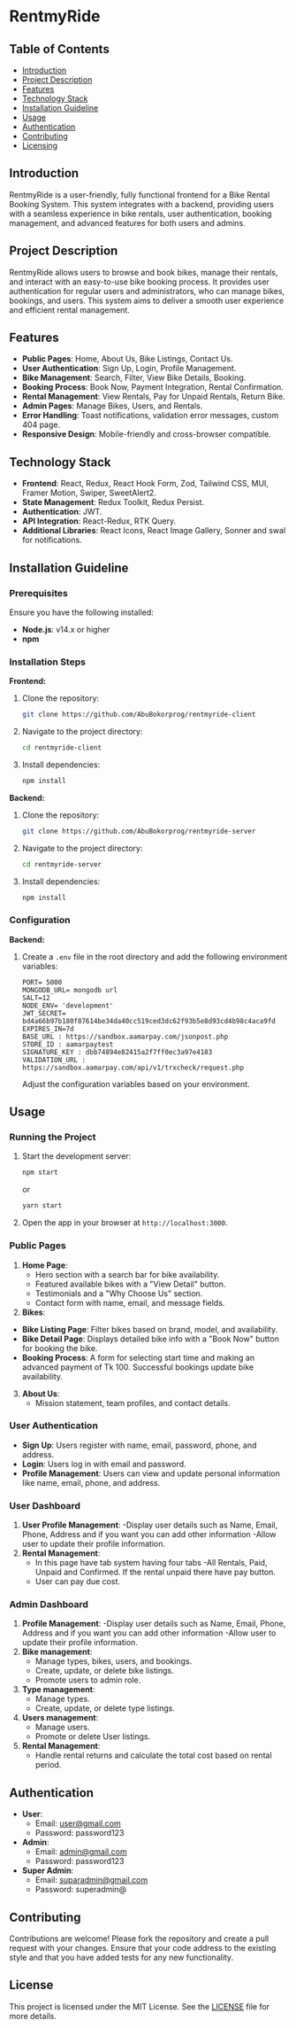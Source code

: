# RentmyRide

## Table of Contents

- [Introduction](#introduction)
- [Project Description](#project-description)
- [Features](#features)
- [Technology Stack](#technology-stack)
- [Installation Guideline](#installation-guideline)
- [Usage](#usage)
- [Authentication](#authentication)
- [Contributing](#contributing)
- [Licensing](#license)

## Introduction

RentmyRide is a user-friendly, fully functional frontend for a Bike Rental Booking System. This system integrates with a backend, providing users with a seamless experience in bike rentals, user authentication, booking management, and advanced features for both users and admins.

## Project Description

RentmyRide allows users to browse and book bikes, manage their rentals, and interact with an easy-to-use bike booking process. It provides user authentication for regular users and administrators, who can manage bikes, bookings, and users. This system aims to deliver a smooth user experience and efficient rental management.

## Features

- **Public Pages**: Home, About Us, Bike Listings, Contact Us.
- **User Authentication**: Sign Up, Login, Profile Management.
- **Bike Management**: Search, Filter, View Bike Details, Booking.
- **Booking Process**: Book Now, Payment Integration, Rental Confirmation.
- **Rental Management**: View Rentals, Pay for Unpaid Rentals, Return Bike.
- **Admin Pages**: Manage Bikes, Users, and Rentals.
- **Error Handling**: Toast notifications, validation error messages, custom 404 page.
- **Responsive Design**: Mobile-friendly and cross-browser compatible.

## Technology Stack

- **Frontend**: React, Redux, React Hook Form, Zod, Tailwind CSS, MUI, Framer Motion, Swiper, SweetAlert2.
- **State Management**: Redux Toolkit, Redux Persist.
- **Authentication**: JWT.
- **API Integration**: React-Redux, RTK Query.
- **Additional Libraries**: React Icons, React Image Gallery, Sonner and swal for notifications.

## Installation Guideline

### Prerequisites

Ensure you have the following installed:

- **Node.js**: v14.x or higher
- **npm**

### Installation Steps

**Frontend:**

1. Clone the repository:
   ```bash
   git clone https://github.com/AbuBokorprog/rentmyride-client
   ```
2. Navigate to the project directory:
   ```bash
   cd rentmyride-client
   ```
3. Install dependencies:
   ```bash
   npm install
   ```

**Backend:**

1. Clone the repository:
   ```bash
   git clone https://github.com/AbuBokorprog/rentmyride-server
   ```
2. Navigate to the project directory:
   ```bash
   cd rentmyride-server
   ```
3. Install dependencies:
   ```bash
   npm install
   ```

### Configuration

**Backend:**

1. Create a `.env` file in the root directory and add the following environment variables:

   ```
   PORT= 5000
   MONGODB_URL= mongodb url
   SALT=12
   NODE_ENV= 'development'
   JWT_SECRET= bd4a66b97b180f87614be34da40cc519ced3dc62f93b5e8d93cd4b98c4aca9fd
   EXPIRES_IN=7d
   BASE_URL : https://sandbox.aamarpay.com/jsonpost.php
   STORE_ID : aamarpaytest
   SIGNATURE_KEY : dbb74894e82415a2f7ff0ec3a97e4183
   VALIDATION_URL : https://sandbox.aamarpay.com/api/v1/trxcheck/request.php
   ```

   Adjust the configuration variables based on your environment.

## Usage

### Running the Project

1. Start the development server:
   ```bash
   npm start
   ```
   or
   ```bash
   yarn start
   ```
2. Open the app in your browser at `http://localhost:3000`.

### Public Pages

1. **Home Page**:
   - Hero section with a search bar for bike availability.
   - Featured available bikes with a "View Detail" button.
   - Testimonials and a "Why Choose Us" section.
   - Contact form with name, email, and message fields.
2. **Bikes**:

- **Bike Listing Page**: Filter bikes based on brand, model, and availability.
- **Bike Detail Page**: Displays detailed bike info with a "Book Now" button for booking the bike.
- **Booking Process**: A form for selecting start time and making an advanced payment of Tk 100. Successful bookings update bike availability.

3. **About Us**:
   - Mission statement, team profiles, and contact details.

### User Authentication

- **Sign Up**: Users register with name, email, password, phone, and address.
- **Login**: Users log in with email and password.
- **Profile Management**: Users can view and update personal information like name, email, phone, and address.

### User Dashboard

1. **User Profile Management**:
   -Display user details such as Name, Email, Phone, Address and if you want you can add other information
   -Allow user to update their profile information.
2. **Rental Management**:
   - In this page have tab system having four tabs -All Rentals, Paid, Unpaid and Confirmed. If the rental unpaid there have pay button.
   - User can pay due cost.

### Admin Dashboard

1. **Profile Management**:
   -Display user details such as Name, Email, Phone, Address and if you want you can add other information
   -Allow user to update their profile information.
2. **Bike management**:
   - Manage types, bikes, users, and bookings.
   - Create, update, or delete bike listings.
   - Promote users to admin role.
3. **Type management**:
   - Manage types.
   - Create, update, or delete type listings.
4. **Users management**:
   - Manage users.
   - Promote or delete User listings.
5. **Rental Management**:
   - Handle rental returns and calculate the total cost based on rental period.

## Authentication

- **User**:
  - Email: user@gmail.com
  - Password: password123
- **Admin**:
  - Email: admin@gmail.com
  - Password: password123
- **Super Admin**:
  - Email: suparadmin@gmail.com
  - Password: superadmin@

## Contributing

Contributions are welcome! Please fork the repository and create a pull request with your changes. Ensure that your code address to the existing style and that you have added tests for any new functionality.

## License

This project is licensed under the MIT License. See the [LICENSE](LICENSE) file for more details.
